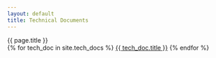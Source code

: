 ```yaml
---
layout: default
title: Technical Documents
---
```

<nav class="leftNavigation">
    <div class="navTitle">{{ page.title }}</div>
    {% for tech_doc in site.tech_docs %}
        <a href="{{ tech_doc.url }}" {% if page.url == tech_doc.url %}class="selected"{% endif %}>{{ tech_doc.title }}</a>
    {% endfor %}
</nav><div class="content">
</div>
